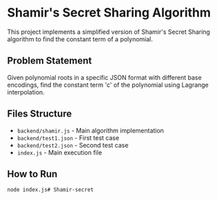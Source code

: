 # Shamir's Secret Sharing Algorithm

This project implements a simplified version of Shamir's Secret Sharing algorithm to find the constant term of a polynomial.

## Problem Statement

Given polynomial roots in a specific JSON format with different base encodings, find the constant term 'c' of the polynomial using Lagrange interpolation.

## Files Structure

- `backend/shamir.js` - Main algorithm implementation
- `backend/test1.json` - First test case
- `backend/test2.json` - Second test case
- `index.js` - Main execution file

## How to Run

```bash
node index.js#   S h a m i r - s e c r e t  
 